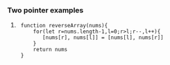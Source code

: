 ### Two pointer examples
1.   ```
      function reverseArray(nums){
          for(let r=nums.length-1,l=0;r>l;r--,l++){
             [nums[r], nums[l]] = [nums[l], nums[r]]
          }
          return nums
      }   
      ```
